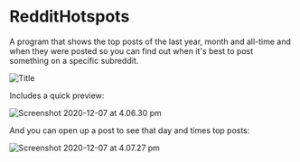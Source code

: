 # RedditHotspots

A program that shows the top posts of the last year, month and all-time and when they were posted so you can find out when it's best to post something on a specific subreddit.

![Title](https://i.imgur.com/8MV1kLz.png)

Includes a quick preview:

![Screenshot 2020-12-07 at 4.06.30 pm](https://i.gyazo.com/a83b4dc413918c69d9d8b0bbbf5bb174.png)

And you can open up a post to see that day and times top posts:

![Screenshot 2020-12-07 at 4.07.27 pm](https://i.gyazo.com/904ce708bca5f615b3512704d98b4684.png)
